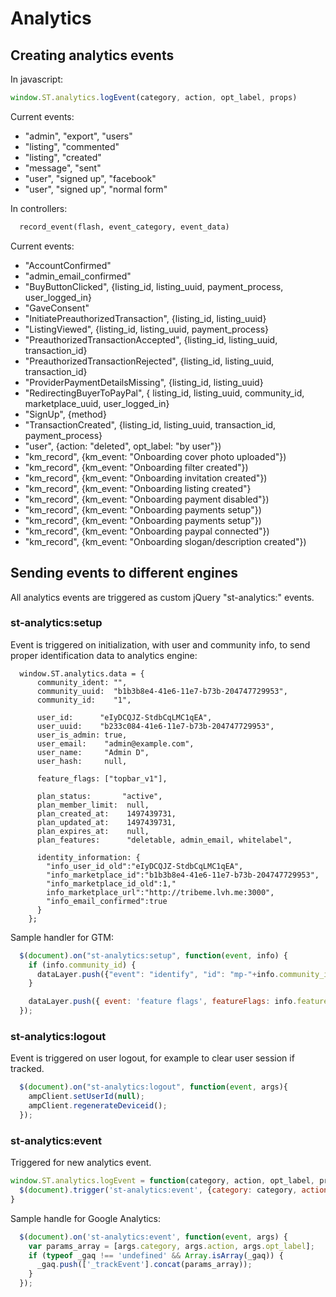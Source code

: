 # Analytics

## Creating analytics events

In javascript:

```javascript
window.ST.analytics.logEvent(category, action, opt_label, props)
```

Current events:
  * "admin", "export", "users"
  * "listing", "commented"
  * "listing", "created"
  * "message", "sent"
  * "user", "signed up", "facebook"
  * "user", "signed up", "normal form"

In controllers:

```ruby
  record_event(flash, event_category, event_data) 
```

Current events:

  * "AccountConfirmed"
  * "admin_email_confirmed"
  * "BuyButtonClicked",   {listing_id, listing_uuid, payment_process, user_logged_in}
  * "GaveConsent"
  * "InitiatePreauthorizedTransaction", {listing_id, listing_uuid}
  * "ListingViewed", {listing_id, listing_uuid, payment_process}
  * "PreauthorizedTransactionAccepted", {listing_id, listing_uuid, transaction_id}
  * "PreauthorizedTransactionRejected", {listing_id, listing_uuid, transaction_id}
  * "ProviderPaymentDetailsMissing",    {listing_id, listing_uuid}
  * "RedirectingBuyerToPayPal", { listing_id, listing_uuid, community_id, marketplace_uuid, user_logged_in}
  * "SignUp", {method}
  * "TransactionCreated", {listing_id, listing_uuid, transaction_id, payment_process}
  * "user", {action: "deleted", opt_label: "by user"})
  * "km_record", {km_event: "Onboarding cover photo uploaded"})
  * "km_record", {km_event: "Onboarding filter created"})
  * "km_record", {km_event: "Onboarding invitation created"})
  * "km_record", {km_event: "Onboarding listing created"}
  * "km_record", {km_event: "Onboarding payment disabled"})
  * "km_record", {km_event: "Onboarding payments setup"})
  * "km_record", {km_event: "Onboarding payments setup"})
  * "km_record", {km_event: "Onboarding paypal connected"})
  * "km_record", {km_event: "Onboarding slogan/description created"})

## Sending events to different engines

All analytics events are triggered as custom jQuery "st-analytics:" events.

### st-analytics:setup

Event is triggered on initialization, with user and community info, to send proper identification data to analytics engine:

```
  window.ST.analytics.data = {
      community_ident: "",
      community_uuid:  "b1b3b8e4-41e6-11e7-b73b-204747729953",
      community_id:    "1",
    
      user_id:      "eIyDCQJZ-StdbCqLMC1qEA",
      user_uuid:    "b233c084-41e6-11e7-b73b-204747729953",
      user_is_admin: true,
      user_email:    "admin@example.com",
      user_name:     "Admin D",
      user_hash:     null,
    
      feature_flags: ["topbar_v1"],
    
      plan_status:       "active",
      plan_member_limit:  null,
      plan_created_at:    1497439731,
      plan_updated_at:    1497439731,
      plan_expires_at:    null,
      plan_features:      "deletable, admin_email, whitelabel",
    
      identity_information: {
        "info_user_id_old":"eIyDCQJZ-StdbCqLMC1qEA",
        "info_marketplace_id":"b1b3b8e4-41e6-11e7-b73b-204747729953",
        "info_marketplace_id_old":1,"
        info_marketplace_url":"http://tribeme.lvh.me:3000",
        "info_email_confirmed":true
      }
    };

```

Sample handler for GTM:

```javascript
  $(document).on("st-analytics:setup", function(event, info) {
    if (info.community_id) {
      dataLayer.push({"event": "identify", "id": "mp-"+info.community_id+"-admin" });
    }

    dataLayer.push({ event: 'feature flags', featureFlags: info.feature_flags});
  });
```

### st-analytics:logout

Event is triggered on user logout, for example to clear user session if tracked.

```javascript
  $(document).on("st-analytics:logout", function(event, args){
    ampClient.setUserId(null);
    ampClient.regenerateDeviceid();
  });
```

### st-analytics:event

Triggered for new analytics event.

```javascript
window.ST.analytics.logEvent = function(category, action, opt_label, props) {
  $(document).trigger('st-analytics:event', {category: category, action: action, opt_label: opt_label, props: props});
}
```

Sample handle for Google Analytics:

```javascript
  $(document).on('st-analytics:event', function(event, args) {
    var params_array = [args.category, args.action, args.opt_label];
    if (typeof _gaq !== 'undefined' && Array.isArray(_gaq)) {
      _gaq.push(['_trackEvent'].concat(params_array));
    }
  });
```
